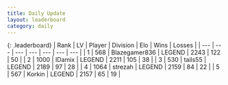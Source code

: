 ```yaml
---
title: Daily Update
layout: leaderboard
category: daily
---
```


{: .leaderboard}
| Rank | LV | Player | Division | Elo | Wins | Losses |
| --- | --- | --- | --- | --- | --- | --- |
| <span data-change="0">1</span> | 568 | <span title="ID: 454722">Blazegamer836</span> | LEGEND | <span data-change="13">2243</span> | <span data-change="10">122</span> | <span data-change="3">50</span> |
| <span data-change="1">2</span> | 1000 | <span title="ID: 357425">IDamix</span> | LEGEND | <span data-change="31">2211</span> | <span data-change="13">105</span> | <span data-change="3">38</span> |
| <span data-change="-1">3</span> | 530 | <span title="ID: 170123">tails55</span> | LEGEND | <span data-change="7">2189</span> | <span data-change="8">97</span> | <span data-change="3">28</span> |
| <span data-change="0">4</span> | 1064 | <span title="ID: 1692">strezah</span> | LEGEND | <span data-change="0">2159</span> | <span data-change="0">84</span> | <span data-change="0">22</span> |
| <span data-change="13">5</span> | 567 | <span title="ID: 31847">Korkin</span> | LEGEND | <span data-change="75">2157</span> | <span data-change="17">65</span> | <span data-change="3">19</span> |